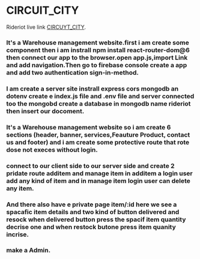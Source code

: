 # CIRCUIT_CITY

Rideriot live link [CIRCUYT_CITY](https://circuit-city-a6dc3.web.app/).

### It's a Warehouse management website.first i am create some component then i am instrall npm install react-router-dom@6 then connect our app to the browser.open app.js,import Link and add navigation.Then go to firebase console create a app and add two authentication sign-in-method.


### I am create a server site instrall express cors mongodb an dotenv create e index.js file and .env file and server connected too the mongobd create a database in mongodb name rideriot then insert our docoment.

### It's a Warehouse management website so i am create 6 sections (header, banner, services,Feauture Product, contact us and footer) and i am create some protective route that rote dose not execes without login.

### connect to our client side to our server side and create 2 pridate route additem and manage item in additem a login user add any kind of item and in manage item login user can delete any item.

### And there also have e private page item/:id here we see a spacafic item details and two kind of button delivered and resock when delivered button press the spacif item quantity decrise one and when restock butone press item quanity incrise.

### make a Admin.

